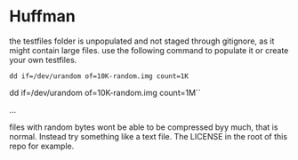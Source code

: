 # Huffman
the testfiles folder is unpopulated and not staged through gitignore, as it might contain large files.
use the following command to populate it or create your own testfiles.

``dd if=/dev/urandom of=10K-random.img count=1K``

dd if=/dev/urandom of=10K-random.img count=1M``

...

files with random bytes wont be able to be compressed byy much, that is normal.
Instead try something like a text file. The LICENSE in the root of this repo for example.
